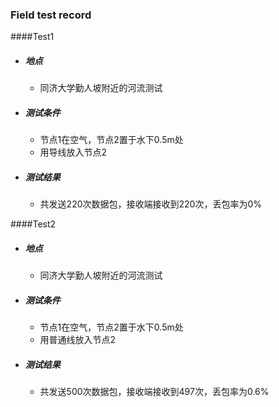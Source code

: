 ### Field test record
####Test1
- ##### 地点
  - 同济大学勤人坡附近的河流测试
- ##### 测试条件
  - 节点1在空气，节点2置于水下0.5m处
  - 用导线放入节点2
- ##### 测试结果
  - 共发送220次数据包，接收端接收到220次，丢包率为0%

####Test2
- ##### 地点
  - 同济大学勤人坡附近的河流测试
- ##### 测试条件
  - 节点1在空气，节点2置于水下0.5m处
  - 用普通线放入节点2
- ##### 测试结果
  - 共发送500次数据包，接收端接收到497次，丢包率为0.6%

